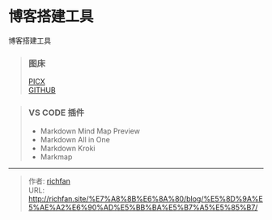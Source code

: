 # 博客搭建工具


博客搭建工具

<!--more-->


> ### 图床
> [PICX](https://picx.xpoet.cn/)  
> [GITHUB](https://github.com/)

> ### VS CODE 插件
> - Markdown Mind Map Preview
> - Markdown All in One
> - Markdown Kroki
> - Markmap


---

> 作者: [richfan](https://richfan.site/)  
> URL: http://richfan.site/%E7%A8%8B%E6%8A%80/blog/%E5%8D%9A%E5%AE%A2%E6%90%AD%E5%BB%BA%E5%B7%A5%E5%85%B7/  

